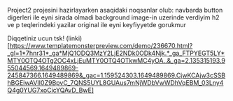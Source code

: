 Project2 projesini hazirlayarken asaqidaki noqsanlar olub:
navbarda button digerleri ile eyni sirada olmadi 
background image-in uzerinde verdiyim h2 ve p teqlerindeki yazilar original ile eyni keyfiyyetde gorukmur

Diqqetiniz ucun tsk!
(linki)[https://www.templatemonsterpreview.com/demo/236670.html?_gl=1*7hnr31*_ga*MjQ1ODQ3MzY2LjE2NDk0ODk4Njk.*_ga_FTPYEGT5LY*MTY0OTQ4OTg2OC4xLjEuMTY0OTQ4OTkwMC4yOA..&_ga=2.135315193.955044569.1649489869-245847366.1649489869&_gac=1.159524303.1649489869.CjwKCAjw3cSSBhBGEiwAVII0Z9BpvC_7QNS5UYL8GUAus7mNjWDbVwWDhVqEBM_03Lny4Q4g0YUG7xoCicYQAvD_BwE]